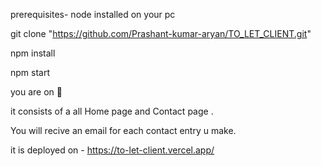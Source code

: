 prerequisites-
node installed on your pc

git clone "https://github.com/Prashant-kumar-aryan/TO_LET_CLIENT.git"

npm install

npm start

you are on 🫡

it consists of a all Home page and Contact page .

You will recive an email for each contact entry u make.

it is deployed on - https://to-let-client.vercel.app/
